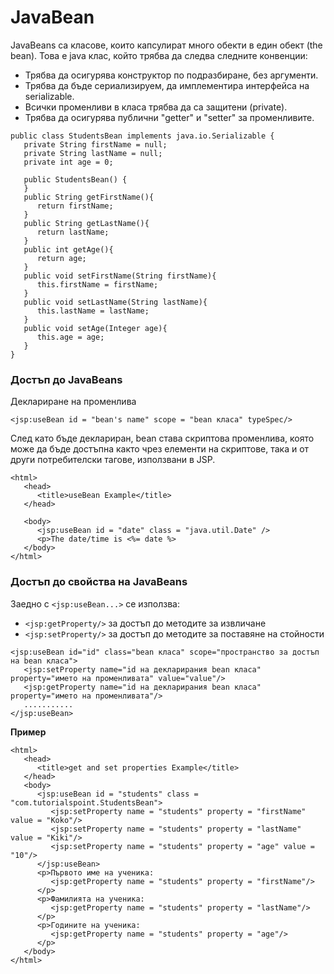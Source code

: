 # JavaBean

JavaBeans са класове, които капсулират много обекти в един обект (the bean). Това е java клас, който трябва да следва следните конвенции:

* Трябва да осигурява конструктор по подразбиране, без аргументи.
* Трябва да бъде сериализируем, да имплементира интерфейса на serializable.
* Всички променливи в класа трябва да са защитени (private).
* Трябва да осигурява публични "getter" и "setter" за променливите.

```
public class StudentsBean implements java.io.Serializable {
   private String firstName = null;
   private String lastName = null;
   private int age = 0;

   public StudentsBean() {
   }
   public String getFirstName(){
      return firstName;
   }
   public String getLastName(){
      return lastName;
   }
   public int getAge(){
      return age;
   }
   public void setFirstName(String firstName){
      this.firstName = firstName;
   }
   public void setLastName(String lastName){
      this.lastName = lastName;
   }
   public void setAge(Integer age){
      this.age = age;
   }
}
```

### Достъп до JavaBeans

Деклариране на променлива

`<jsp:useBean id = "bean's name" scope = "bean класа" typeSpec/>`

След като бъде деклариран, bean става скриптова променлива, която може да бъде достъпна както чрез елементи на скриптове, така и от други потребителски тагове, използвани в JSP.

```
<html>
   <head>
      <title>useBean Example</title>
   </head>
   
   <body>
      <jsp:useBean id = "date" class = "java.util.Date" /> 
      <p>The date/time is <%= date %>
   </body>
</html>
```

### Достъп до свойства на JavaBeans

Заедно с `<jsp:useBean...>` се използва:

* `<jsp:getProperty/>` за достъп до методите за извличане
* `<jsp:setProperty/>` за достъп до методите за поставяне на стойности

```
<jsp:useBean id="id" class="bean класа" scope="пространство за достъп на bean класа">
   <jsp:setProperty name="id на декларирания bean класа" property="името на променливата" value="value"/>
   <jsp:getProperty name="id на декларирания bean класа" property="името на променливата"/>
   ...........
</jsp:useBean>
```

**Пример**

```
<html>
   <head>
      <title>get and set properties Example</title>
   </head>
   <body>
      <jsp:useBean id = "students" class = "com.tutorialspoint.StudentsBean"> 
         <jsp:setProperty name = "students" property = "firstName" value = "Koko"/>
         <jsp:setProperty name = "students" property = "lastName" value = "Kiki"/>
         <jsp:setProperty name = "students" property = "age" value = "10"/>
      </jsp:useBean>
      <p>Първото име на ученика: 
         <jsp:getProperty name = "students" property = "firstName"/>
      </p>
      <p>Фамилията на ученика: 
         <jsp:getProperty name = "students" property = "lastName"/>
      </p>
      <p>Годините на ученика: 
         <jsp:getProperty name = "students" property = "age"/>
      </p>
   </body>
</html>
```
